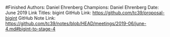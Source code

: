 #Finished
Authors: Daniel Ehrenberg
Champions: Daniel Ehrenberg
Date: June 2019
Link Titles: bigint
GitHub Link: https://github.com/tc39/proposal-bigint
GitHub Note Link: https://github.com/tc39/notes/blob/HEAD/meetings/2019-06/june-4.md#bigint-to-stage-4
